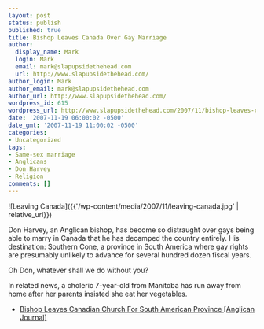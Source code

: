 ```yaml
---
layout: post
status: publish
published: true
title: Bishop Leaves Canada Over Gay Marriage
author:
  display_name: Mark
  login: Mark
  email: mark@slapupsidethehead.com
  url: http://www.slapupsidethehead.com/
author_login: Mark
author_email: mark@slapupsidethehead.com
author_url: http://www.slapupsidethehead.com/
wordpress_id: 615
wordpress_url: http://www.slapupsidethehead.com/2007/11/bishop-leaves-canada/
date: '2007-11-19 06:00:02 -0500'
date_gmt: '2007-11-19 11:00:02 -0500'
categories:
- Uncategorized
tags:
- Same-sex marriage
- Anglicans
- Don Harvey
- Religion
comments: []
---
```

![Leaving Canada]({{'/wp-content/media/2007/11/leaving-canada.jpg' | relative_url}})

Don Harvey, an Anglican bishop, has become so distraught over gays being able to marry in Canada that he has decamped the country entirely. His destination: Southern Cone, a province in South America where gay rights are presumably unlikely to advance for several hundred dozen fiscal years.

Oh Don, whatever shall we do without you?

In related news, a choleric 7-year-old from Manitoba has run away from home after her parents insisted she eat her vegetables.

- [Bishop Leaves Canadian Church For South American Province [Anglican Journal]](http://www.anglicanjournal.com/100/article/bishop-leaves-canadian-church-for-south-american-province/)
